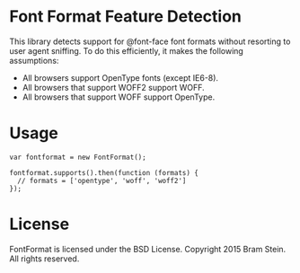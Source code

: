 # Font Format Feature Detection

This library detects support for @font-face font formats without resorting to user agent sniffing. To do this efficiently, it makes the following assumptions:

* All browsers support OpenType fonts (except IE6-8).
* All browsers that support WOFF2 support WOFF.
* All browsers that support WOFF support OpenType.

# Usage

    var fontformat = new FontFormat();

    fontformat.supports().then(function (formats) {
      // formats = ['opentype', 'woff', 'woff2']
    });

# License

FontFormat is licensed under the BSD License. Copyright 2015 Bram Stein. All rights reserved.
